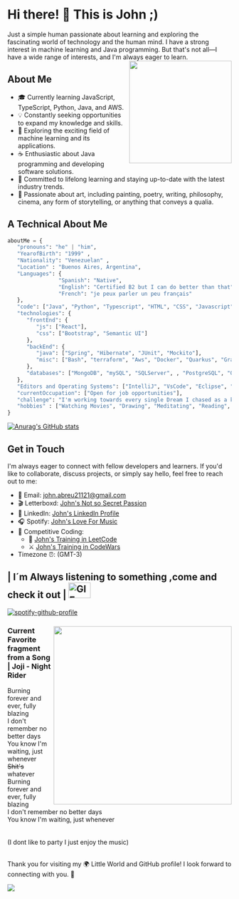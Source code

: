 # Hi there! 👋 This is John ;)
Just a simple human passionate about learning and exploring the fascinating world of technology and the human mind. I have a strong interest in machine learning and Java programming. But that's not all—I have a wide range of interests, and I'm always eager to learn.
<img align='right' src="https://64.media.tumblr.com/cd9d2aeda42dfacdd4c86bc18437135c/ef82e4d9cd7edf16-23/s640x960/0400f71132c27818520eda12e45c333123d36a33.gif" width="230">
## About Me
- 🎓 Currently learning JavaScript, TypeScript, Python, Java, and AWS.
- 💡 Constantly seeking opportunities to expand my knowledge and skills.
- 🤖 Exploring the exciting field of machine learning and its applications.
- ☕️ Enthusiastic about Java programming and developing software solutions.
- 🌱 Committed to lifelong learning and staying up-to-date with the latest industry trends.
- 🎨 Passionate about art, including painting, poetry, writing, philosophy, cinema, any form of storytelling, or anything that conveys a qualia.

## A Technical About Me 

```Python
aboutMe = {
   "pronouns": "he" | "him",
   "YearofBirth": "1999" ,
   "Nationality": "Venezuelan" ,
   "Location" : "Buenos Aires, Argentina",
   "Languages": {
                "Spanish": "Native",
                "English": "Certified B2 but I can do better than that",
                "French": "je peux parler un peu français"
   },
   "code": ["Java", "Python", "Typescript", "HTML", "CSS", "Javascript"],
   "technologies": {
      "frontEnd": {
         "js": ["React"],
         "css": ["Bootstrap", "Semantic UI"]
      },
      "backEnd": {
         "java": ["Spring", "Hibernate", "JUnit", "Mockito"],
         "misc": ["Bash", "terraform", "Aws", "Docker", "Quarkus", "GraphQl"]
      },
      "databases": ["MongoDB", "mySQL", "SQLServer", , "PostgreSQL", "Oracle"]
   },
   "Editors and Operating Systems": ["IntelliJ", "VsCode", "Eclipse", "Ubuntu"],
   "currentOccupation": ["Open for job opportunities"],
   "challenge": "I'm working towards every single Dream I chased as a kid... And Boy no one is going to stop me.",
   "hobbies" : ["Watching Movies", "Drawing", "Meditating", "Reading", "VideoGames"]
}
```

[![Anurag's GitHub stats](https://github-readme-stats.vercel.app/api?username=JohnJohn21121&show_icons=true&theme=dracula&bg_color=00000000)](https://github.com/anuraghazra/github-readme-stats) 

## Get in Touch

I'm always eager to connect with fellow developers and learners. If you'd like to collaborate, discuss projects, or simply say hello, feel free to reach out to me:

- 📧 Email: john.abreu21121@gmail.com
- 🎬 Letterboxd: [John's Not so Secret Passion](https://letterboxd.com/JohnJohn21121/)
- 💼 LinkedIn: [John's LinkedIn Profile](https://www.linkedin.com/in/juan-andres-abreu-598820181/)
- 🎧 Spotify: [John's Love For Music](https://open.spotify.com/user/5l3wyqysocc08l3wbs96q8qaw?si=023542aeac5144b1)
- 🦾 Competitive Coding:
    - 🤖 [John's Training in LeetCode](https://leetcode.com/AshenJohn21121/)
    - ⚔️ [John's Training in CodeWars](https://www.codewars.com/users/KhadaJhon)
-   Timezone ⏰: (GMT-3)

## | I´m Always listening to something ,come and check it out  | <img src="https://art.pixilart.com/a7329165e7c13c1.gif" alt="GIF Animado" width="50" height="35">

[![spotify-github-profile](https://spotify-github-profile.vercel.app/api/view?uid=5l3wyqysocc08l3wbs96q8qaw&cover_image=true&theme=compact&show_offline=false&background_color=121212&interchange=false)](https://spotify-github-profile.vercel.app/api/view?uid=5l3wyqysocc08l3wbs96q8qaw&redirect=true) 

### <img align='right' src="https://media.tenor.com/shHUfDS793gAAAAC/katana-zero.gif"  width="400"> Current Favorite fragment from a Song | Joji - Night Rider  <br>
Burning forever and ever, fully blazing <br>
I don't remember no better days <br>
You know I'm waiting, just whenever <br>
~~Shit's~~ whatever <br>
Burning forever and ever, fully blazing <br>
I don't remember no better days <br>
You know I'm waiting, just whenever <br>
<br>
<br>
(I dont like to party I just enjoy the music)
<br>
<br>

Thank you for visiting my 🌍 Little World and GitHub profile! I look forward to connecting with you. 🚀

![](https://giffiles.alphacoders.com/162/162720.gif)
